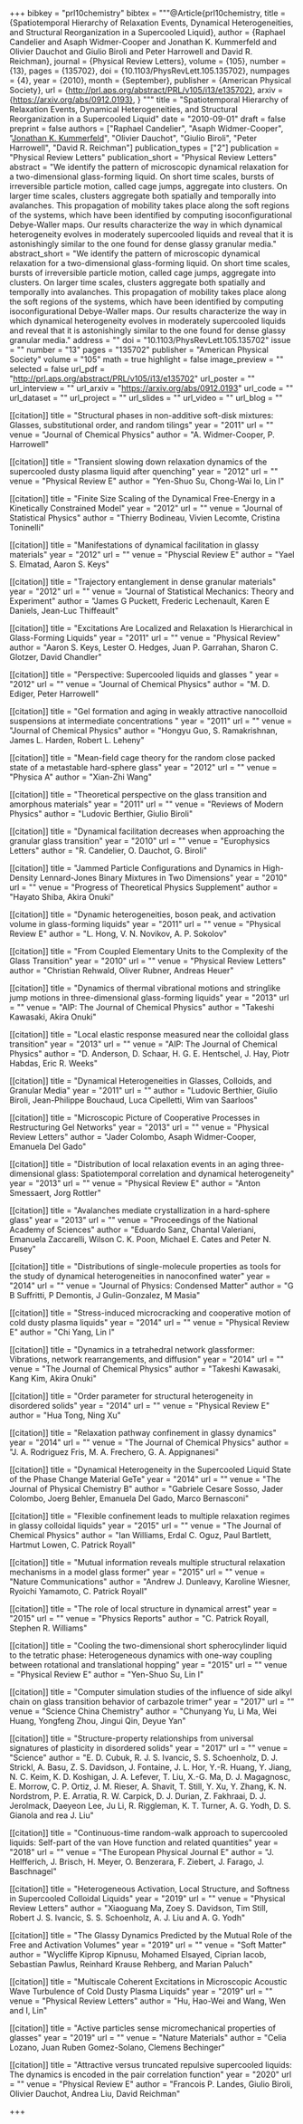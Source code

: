 +++
bibkey = "prl10chemistry"
bibtex = """@Article{prl10chemistry,
  title     = {Spatiotemporal Hierarchy of Relaxation Events, Dynamical Heterogeneities, and Structural Reorganization in a Supercooled Liquid},
  author    = {Raphael Candelier and Asaph Widmer-Cooper and Jonathan K. Kummerfeld and Olivier Dauchot and Giulio Biroli and Peter Harrowell and David R. Reichman},
  journal   = {Physical Review Letters},
  volume    = {105},
  number    = {13},
  pages     = {135702},
  doi       = {10.1103/PhysRevLett.105.135702},
  numpages  = {4},
  year      = {2010},
  month     = {September},
  publisher = {American Physical Society},
  url       = {http://prl.aps.org/abstract/PRL/v105/i13/e135702},
  arxiv     = {https://arxiv.org/abs/0912.0193},
}
"""
title = "Spatiotemporal Hierarchy of Relaxation Events, Dynamical Heterogeneities, and Structural Reorganization in a Supercooled Liquid"
date = "2010-09-01"
draft = false
preprint = false
authors = ["Raphael Candelier", "Asaph Widmer-Cooper", "<span style='text-decoration:underline;'>Jonathan K. Kummerfeld</span>", "Olivier Dauchot", "Giulio Biroli", "Peter Harrowell", "David R. Reichman"]
publication_types = ["2"]
publication = "Physical Review Letters"
publication_short = "Physical Review Letters"
abstract = "We identify the pattern of microscopic dynamical relaxation for a two-dimensional glass-forming liquid. On short time scales, bursts of irreversible particle motion, called cage jumps, aggregate into clusters. On larger time scales, clusters aggregate both spatially and temporally into avalanches. This propagation of mobility takes place along the soft regions of the systems, which have been identified by computing isoconfigurational Debye-Waller maps. Our results characterize the way in which dynamical heterogeneity evolves in moderately supercooled liquids and reveal that it is astonishingly similar to the one found for dense glassy granular media."
abstract_short = "We identify the pattern of microscopic dynamical relaxation for a two-dimensional glass-forming liquid. On short time scales, bursts of irreversible particle motion, called cage jumps, aggregate into clusters. On larger time scales, clusters aggregate both spatially and temporally into avalanches. This propagation of mobility takes place along the soft regions of the systems, which have been identified by computing isoconfigurational Debye-Waller maps. Our results characterize the way in which dynamical heterogeneity evolves in moderately supercooled liquids and reveal that it is astonishingly similar to the one found for dense glassy granular media."
address = ""
doi = "10.1103/PhysRevLett.105.135702"
issue = ""
number = "13"
pages = "135702"
publisher = "American Physical Society"
volume = "105"
math = true
highlight = false
image_preview = ""
selected = false
url_pdf = "http://prl.aps.org/abstract/PRL/v105/i13/e135702"
url_poster = ""
url_interview = ""
url_arxiv = "https://arxiv.org/abs/0912.0193"
url_code = ""
url_dataset = ""
url_project = ""
url_slides = ""
url_video = ""
url_blog = ""

[[citation]]
title = "Structural phases in non-additive soft-disk mixtures: Glasses, substitutional order, and random tilings"
year = "2011"
url = ""
venue = "Journal of Chemical Physics"
author = "A. Widmer-Cooper, P. Harrowell"

[[citation]]
title = "Transient slowing down relaxation dynamics of the supercooled dusty plasma liquid after quenching"
year = "2012"
url = ""
venue = "Physical Review E"
author = "Yen-Shuo Su, Chong-Wai Io, Lin I"

[[citation]]
title = "Finite Size Scaling of the Dynamical Free-Energy in a Kinetically Constrained Model"
year = "2012"
url = ""
venue = "Journal of Statistical Physics"
author = "Thierry Bodineau, Vivien Lecomte, Cristina Toninelli"

[[citation]]
title = "Manifestations of dynamical facilitation in glassy materials"
year = "2012"
url = ""
venue = "Physcial Review E"
author = "Yael S. Elmatad, Aaron S. Keys"

[[citation]]
title = "Trajectory entanglement in dense granular materials"
year = "2012"
url = ""
venue = "Journal of Statistical Mechanics: Theory  and  Experiment"
author = "James G Puckett, Frederic Lechenault, Karen E Daniels, Jean-Luc Thiffeault"

[[citation]]
title = "Excitations Are Localized and Relaxation Is Hierarchical in Glass-Forming Liquids"
year = "2011"
url = ""
venue = "Physical Review"
author = "Aaron S. Keys, Lester O. Hedges, Juan P. Garrahan, Sharon C. Glotzer, David Chandler"

[[citation]]
title = "Perspective: Supercooled liquids and glasses "
year = "2012"
url = ""
venue = "Journal of Chemical Physics"
author = "M. D. Ediger, Peter Harrowell"

[[citation]]
title = "Gel formation and aging in weakly attractive nanocolloid suspensions at intermediate concentrations "
year = "2011"
url = ""
venue = "Journal of Chemical Physics"
author = "Hongyu Guo, S. Ramakrishnan, James L. Harden, Robert L. Leheny"

[[citation]]
title = "Mean-field cage theory for the random close packed state of a metastable hard-sphere glass"
year = "2012"
url = ""
venue = "Physica A"
author = "Xian-Zhi Wang"

[[citation]]
title = "Theoretical perspective on the glass transition and amorphous materials"
year = "2011"
url = ""
venue = "Reviews of Modern Physics"
author = "Ludovic Berthier, Giulio Biroli"

[[citation]]
title = "Dynamical facilitation decreases when approaching the granular glass transition"
year = "2010"
url = ""
venue = "Europhysics Letters"
author = "R. Candelier, O. Dauchot, G. Biroli"

[[citation]]
title = "Jammed Particle Configurations and Dynamics in High-Density Lennard-Jones Binary Mixtures in Two Dimensions"
year = "2010"
url = ""
venue = "Progress of Theoretical Physics Supplement"
author = "Hayato Shiba, Akira Onuki"

[[citation]]
title = "Dynamic heterogeneities, boson peak, and activation volume in glass-forming liquids"
year = "2011"
url = ""
venue = "Physical Review E"
author = "L. Hong, V. N. Novikov, A. P. Sokolov"

[[citation]]
title = "From Coupled Elementary Units to the Complexity of the Glass Transition"
year = "2010"
url = ""
venue = "Physical Review Letters"
author = "Christian Rehwald, Oliver Rubner, Andreas Heuer"

[[citation]]
title = "Dynamics of thermal vibrational motions and stringlike jump motions in three-dimensional glass-forming liquids"
year = "2013"
url = ""
venue = "AIP: The Journal of Chemical Physics"
author = "Takeshi Kawasaki, Akira Onuki"

[[citation]]
title = "Local elastic response measured near the colloidal glass transition"
year = "2013"
url = ""
venue = "AIP: The Journal of Chemical Physics"
author = "D. Anderson, D. Schaar, H. G. E. Hentschel, J. Hay, Piotr Habdas, Eric R. Weeks"

[[citation]]
title = "Dynamical Heterogeneities in Glasses, Colloids, and Granular Media"
year = "2011"
url = ""
author = "Ludovic Berthier, Giulio Biroli, Jean-Philippe Bouchaud, Luca Cipelletti, Wim van Saarloos"

[[citation]]
title = "Microscopic Picture of Cooperative Processes in Restructuring Gel Networks"
year = "2013"
url = ""
venue = "Physical Review Letters"
author = "Jader Colombo, Asaph Widmer-Cooper, Emanuela Del Gado"

[[citation]]
title = "Distribution of local relaxation events in an aging three-dimensional glass: Spatiotemporal correlation and dynamical heterogeneity"
year = "2013"
url = ""
venue = "Physical Review E"
author = "Anton Smessaert, Jorg Rottler"

[[citation]]
title = "Avalanches mediate crystallization in a hard-sphere glass"
year = "2013"
url = ""
venue = "Proceedings of the National Academy of Sciences"
author = "Eduardo Sanz, Chantal Valeriani, Emanuela Zaccarelli, Wilson C. K. Poon, Michael E. Cates and Peter N. Pusey"

[[citation]]
title = "Distributions of single-molecule properties as tools for the study of dynamical heterogeneities in nanoconfined water"
year = "2014"
url = ""
venue = "Journal of Physics: Condensed Matter"
author = "G B Suffritti, P Demontis, J Gulin-Gonzalez, M Masia"

[[citation]]
title = "Stress-induced microcracking and cooperative motion of cold dusty plasma liquids"
year = "2014"
url = ""
venue = "Physical Review E"
author = "Chi Yang, Lin I"

[[citation]]
title = "Dynamics in a tetrahedral network glassformer: Vibrations, network rearrangements, and diffusion"
year = "2014"
url = ""
venue = "The Journal of Chemical Physics"
author = "Takeshi Kawasaki, Kang Kim, Akira Onuki"

[[citation]]
title = "Order parameter for structural heterogeneity in disordered solids"
year = "2014"
url = ""
venue = "Physical Review E"
author = "Hua Tong, Ning Xu"

[[citation]]
title = "Relaxation pathway confinement in glassy dynamics"
year = "2014"
url = ""
venue = "The Journal of Chemical Physics"
author = "J. A. Rodriguez Fris, M. A. Frechero, G. A. Appignanesi"

[[citation]]
title = "Dynamical Heterogeneity in the Supercooled Liquid State of the Phase Change Material GeTe"
year = "2014"
url = ""
venue = "The Journal of Physical Chemistry B"
author = "Gabriele Cesare Sosso, Jader Colombo, Joerg Behler, Emanuela Del Gado, Marco Bernasconi"

[[citation]]
title = "Flexible confinement leads to multiple relaxation regimes in glassy colloidal liquids"
year = "2015"
url = ""
venue = "The Journal of Chemical Physics"
author = "Ian Williams, Erdal C. Oguz, Paul Bartlett, Hartmut Lowen, C. Patrick Royall"

[[citation]]
title = "Mutual information reveals multiple structural relaxation mechanisms in a model glass former"
year = "2015"
url = ""
venue = "Nature Communications"
author = "Andrew J. Dunleavy, Karoline Wiesner, Ryoichi Yamamoto, C. Patrick Royall"

[[citation]]
title = "The role of local structure in dynamical arrest"
year = "2015"
url = ""
venue = "Physics Reports"
author = "C. Patrick Royall, Stephen R. Williams"

[[citation]]
title = "Cooling the two-dimensional short spherocylinder liquid to the tetratic phase: Heterogeneous dynamics with one-way coupling between rotational and translational hopping"
year = "2015"
url = ""
venue = "Physical Review E"
author = "Yen-Shuo Su, Lin I"

[[citation]]
title = "Computer simulation studies of the influence of side alkyl chain on glass transition behavior of carbazole trimer"
year = "2017"
url = ""
venue = "Science China Chemistry"
author = "Chunyang Yu, Li Ma, Wei Huang, Yongfeng Zhou, Jingui Qin, Deyue Yan"

[[citation]]
title = "Structure-property relationships from universal signatures of plasticity in disordered solids"
year = "2017"
url = ""
venue = "Science"
author = "E. D. Cubuk, R. J. S. Ivancic, S. S. Schoenholz, D. J. Strickl, A. Basu, Z. S. Davidson, J. Fontaine, J. L. Hor, Y.-R. Huang, Y. Jiang, N. C. Keim, K. D. Koshigan, J. A. Lefever, T. Liu, X.-G. Ma, D. J. Magagnosc, E. Morrow, C. P. Ortiz, J. M. Rieser, A. Shavit, T. Still, Y. Xu, Y. Zhang, K. N. Nordstrom, P. E. Arratia, R. W. Carpick, D. J. Durian, Z. Fakhraai, D. J. Jerolmack, Daeyeon Lee, Ju Li, R. Riggleman, K. T. Turner, A. G. Yodh, D. S. Gianola and rea J. Liu"

[[citation]]
title = "Continuous-time random-walk approach to supercooled liquids: Self-part of the van Hove function and related quantities"
year = "2018"
url = ""
venue = "The European Physical Journal E"
author = "J. Helfferich, J. Brisch, H. Meyer, O. Benzerara, F. Ziebert, J. Farago, J. Baschnagel"

[[citation]]
title = "Heterogeneous Activation, Local Structure, and Softness in Supercooled Colloidal Liquids"
year = "2019"
url = ""
venue = "Physical Review Letters"
author = "Xiaoguang Ma, Zoey S. Davidson, Tim Still, Robert J. S. Ivancic, S. S. Schoenholz, A. J. Liu and A. G. Yodh"

[[citation]]
title = "The Glassy Dynamics Predicted by the Mutual Role of the Free and Activation Volumes"
year = "2019"
url = ""
venue = "Soft Matter"
author = "Wycliffe Kiprop Kipnusu, Mohamed Elsayed, Ciprian Iacob, Sebastian Pawlus, Reinhard Krause Rehberg, and Marian Paluch"

[[citation]]
title = "Multiscale Coherent Excitations in Microscopic Acoustic Wave Turbulence of Cold Dusty Plasma Liquids"
year = "2019"
url = ""
venue = "Physical Review Letters"
author = "Hu, Hao-Wei and Wang, Wen and I, Lin"

[[citation]]
title = "Active particles sense micromechanical properties of glasses"
year = "2019"
url = ""
venue = "Nature Materials"
author = "Celia Lozano, Juan Ruben Gomez-Solano, Clemens Bechinger"

[[citation]]
title = "Attractive versus truncated repulsive supercooled liquids: The dynamics is encoded in the pair correlation function"
year = "2020"
url = ""
venue = "Physical Review E"
author = "Francois P. Landes, Giulio Biroli, Olivier Dauchot, Andrea Liu, David Reichman"


+++